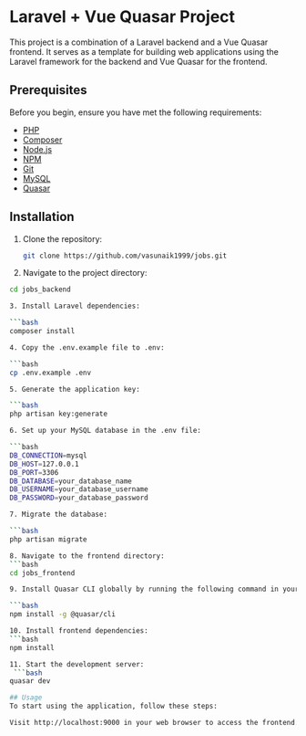 # Laravel + Vue Quasar Project

This project is a combination of a Laravel backend and a Vue Quasar frontend. It serves as a template for building web applications using the Laravel framework for the backend and Vue Quasar for the frontend.

## Prerequisites

Before you begin, ensure you have met the following requirements:

- [PHP](https://www.php.net/downloads)
- [Composer](https://getcomposer.org/download/)
- [Node.js](https://nodejs.org/)
- [NPM](https://www.npmjs.com/get-npm)
- [Git](https://git-scm.com/downloads)
- [MySQL](https://www.mysql.com/downloads/)
- [Quasar](https://quasar.dev/)

## Installation

1. Clone the repository:

   ```bash
   git clone https://github.com/vasunaik1999/jobs.git

2. Navigate to the project directory:

  ```bash
  cd jobs_backend

3. Install Laravel dependencies:

  ```bash
  composer install

4. Copy the .env.example file to .env:

  ```bash
  cp .env.example .env

5. Generate the application key:
 
  ```bash
  php artisan key:generate

6. Set up your MySQL database in the .env file:

  ```bash
  DB_CONNECTION=mysql
  DB_HOST=127.0.0.1
  DB_PORT=3306
  DB_DATABASE=your_database_name
  DB_USERNAME=your_database_username
  DB_PASSWORD=your_database_password

7. Migrate the database:

  ```bash
  php artisan migrate

8. Navigate to the frontend directory:
  ```bash
  cd jobs_frontend

9. Install Quasar CLI globally by running the following command in your terminal or command prompt:

  ```bash
  npm install -g @quasar/cli

10. Install frontend dependencies:
  ```bash
  npm install

11. Start the development server:
   ```bash
  quasar dev

## Usage
To start using the application, follow these steps:

Visit http://localhost:9000 in your web browser to access the frontend.
